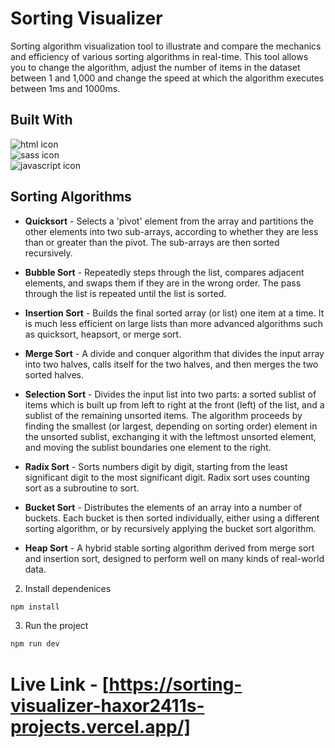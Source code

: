 # Sorting Visualizer

Sorting algorithm visualization tool to illustrate and compare the mechanics and efficiency of various sorting algorithms in real-time. This tool allows you to change the algorithm, adjust the number of items in the dataset between 1 and 1,000 and change the speed at which the algorithm executes between 1ms and 1000ms.



## Built With

<div>
  <img src="https://img.shields.io/badge/html5-%23E34F26.svg?style=for-the-badge&logo=html5&logoColor=white" alt="html icon">
  </br>
  <img src="https://img.shields.io/badge/SASS-hotpink.svg?style=for-the-badge&logo=SASS&logoColor=white" alt="sass icon">
  </br>
  <img src="https://img.shields.io/badge/javascript-%23323330.svg?style=for-the-badge&logo=javascript&logoColor=%23F7DF1E" alt="javascript icon">
</div>

## Sorting Algorithms

- **Quicksort** - Selects a 'pivot' element from the array and partitions the other elements into two sub-arrays, according to whether they are less than or greater than the pivot. The sub-arrays are then sorted recursively.

- **Bubble Sort** - Repeatedly steps through the list, compares adjacent elements, and swaps them if they are in the wrong order. The pass through the list is repeated until the list is sorted.

- **Insertion Sort** - Builds the final sorted array (or list) one item at a time. It is much less efficient on large lists than more advanced algorithms such as quicksort, heapsort, or merge sort.

- **Merge Sort** - A divide and conquer algorithm that divides the input array into two halves, calls itself for the two halves, and then merges the two sorted halves.

- **Selection Sort** - Divides the input list into two parts: a sorted sublist of items which is built up from left to right at the front (left) of the list, and a sublist of the remaining unsorted items. The algorithm proceeds by finding the smallest (or largest, depending on sorting order) element in the unsorted sublist, exchanging it with the leftmost unsorted element, and moving the sublist boundaries one element to the right.

- **Radix Sort** - Sorts numbers digit by digit, starting from the least significant digit to the most significant digit. Radix sort uses counting sort as a subroutine to sort.

- **Bucket Sort** - Distributes the elements of an array into a number of buckets. Each bucket is then sorted individually, either using a different sorting algorithm, or by recursively applying the bucket sort algorithm.

- **Heap Sort** - A hybrid stable sorting algorithm derived from merge sort and insertion sort, designed to perform well on many kinds of real-world data.


2. Install dependenices

```sh
npm install
```

3. Run the project

```sh
npm run dev
```

# Live Link - [https://sorting-visualizer-haxor2411s-projects.vercel.app/]
